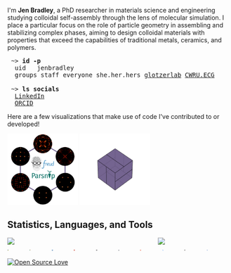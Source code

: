 I'm **Jen Bradley**, a PhD researcher in materials science and engineering studying colloidal self-assembly through the lens of molecular simulation. I place a particular focus on the role of particle geometry in assembling and stabilizing complex phases, aiming to design colloidal materials with properties that exceed the capabilities of traditional metals, ceramics, and polymers.

<pre>
 ~> <strong>id -p</strong>
  uid	jenbradley
  groups staff everyone she.her.hers <a href="https://github.com/glotzerlab">glotzerlab</a> <a href="https://engineering.case.edu/research/labs/electro-ceramics/about">CWRU.ECG</a>

 ~> <strong>ls socials</strong>
  <a href="https://www.linkedin.com/in/jenbrad">LinkedIn</a>
  <a href="https://orcid.org/0009-0007-2443-2982">ORCID</a>
</pre>

 <!--- Style for the block above is based on the excellent profile at https://github.com/hedyhli/hedyhl --->

Here are a few visualizations that make use of code I've contributed to or developed!

<!--- TODO: self assembly of some lattice - compress? --->

<div>
   <img src='src/bods.svg' alt='Bond-order diagrams for a few related phases!' width='32%'/>
   <!---<img src='image.jpg' alt='Under construction - come back later!' width='32%'/>--->
   <img src='src/pyritohedron.gif' alt='Pyritohedra' width='32%'/>
</div>

## Statistics, Languages, and Tools

<!--- ![Github Statistics](https://github-profile-summary-cards.vercel.app/api/cards/stats?username=janbridley&theme=github) ![Languages](https://github-profile-summary-cards.vercel.app/api/cards/most-commit-language?username=janbridley&theme=github) --->

<div style="display: flex; justify-content: space-between;">
  <img src="https://github-profile-summary-cards.vercel.app/api/cards/stats?username=janbridley&theme=github" width="32%" />
  <img src="https://github-profile-summary-cards.vercel.app/api/cards/most-commit-language?username=janbridley&theme=github" width="32%" />
</div>


<div style="display: flex;">
  <a href="https://www.python.org/"><img src="src/icons/python.svg" width="6.05%" alt="Python"></a>
  <a href="https://pytest.org/"><img src="src/icons/pytest.svg" width="6.05%" alt="Pytest"></a>
  <a href="https://isocpp.org/"><img src="src/icons/cpp.svg" width="6.05%" alt="C++"></a>
  <a href="https://www.rust-lang.org/"><img src="src/icons/rust.svg" width="6.05%" alt="Rust"></a>
  <a href="https://www.markdownguide.org/"><img src="src/icons/md.svg" width="6.05%" alt="Markdown"></a>
  <a href="https://www.gnu.org/software/bash/"><img src="src/icons/bash.svg" width="6.05%" alt="Bash"></a>
  <a href="https://git-scm.com/"><img src="src/icons/git.svg" width="6.05%" alt="Git"></a>
  <a href="https://github.com/features/actions"><img src="src/icons/github_actions.svg" width="6.05%" alt="GitHub Actions"></a>
  <a href="https://docs.readthedocs.io/en/stable/"><img src="src/icons/rtd.svg" width="6.05%" alt="Read the Docs"></a>
  <a href="https://helix-editor.com/"><img src="src/icons/hx.svg" width="6.05%" alt="Helix Editor"></a>
</div>

<!--- Thanks to [Devicon.dev](https://devicon.dev) for the svg logos that were adapted for this README.md --->



[![Open Source Love](https://badges.frapsoft.com/os/v2/open-source.svg?v=103)](https://github.com/ellerbrock/open-source-badges/)
